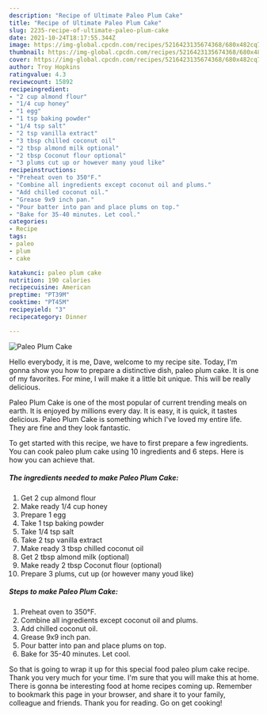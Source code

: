 ```yaml
---
description: "Recipe of Ultimate Paleo Plum Cake"
title: "Recipe of Ultimate Paleo Plum Cake"
slug: 2235-recipe-of-ultimate-paleo-plum-cake
date: 2021-10-24T18:17:55.344Z
image: https://img-global.cpcdn.com/recipes/5216423135674368/680x482cq70/paleo-plum-cake-recipe-main-photo.jpg
thumbnail: https://img-global.cpcdn.com/recipes/5216423135674368/680x482cq70/paleo-plum-cake-recipe-main-photo.jpg
cover: https://img-global.cpcdn.com/recipes/5216423135674368/680x482cq70/paleo-plum-cake-recipe-main-photo.jpg
author: Troy Hopkins
ratingvalue: 4.3
reviewcount: 15892
recipeingredient:
- "2 cup almond flour"
- "1/4 cup honey"
- "1 egg"
- "1 tsp baking powder"
- "1/4 tsp salt"
- "2 tsp vanilla extract"
- "3 tbsp chilled coconut oil"
- "2 tbsp almond milk optional"
- "2 tbsp Coconut flour optional"
- "3 plums cut up or however many youd like"
recipeinstructions:
- "Preheat oven to 350°F."
- "Combine all ingredients except coconut oil and plums."
- "Add chilled coconut oil."
- "Grease 9x9 inch pan."
- "Pour batter into pan and place plums on top."
- "Bake for 35-40 minutes. Let cool."
categories:
- Recipe
tags:
- paleo
- plum
- cake

katakunci: paleo plum cake 
nutrition: 190 calories
recipecuisine: American
preptime: "PT39M"
cooktime: "PT45M"
recipeyield: "3"
recipecategory: Dinner

---
```



![Paleo Plum Cake](https://img-global.cpcdn.com/recipes/5216423135674368/680x482cq70/paleo-plum-cake-recipe-main-photo.jpg)

Hello everybody, it is me, Dave, welcome to my recipe site. Today, I'm gonna show you how to prepare a distinctive dish, paleo plum cake. It is one of my favorites. For mine, I will make it a little bit unique. This will be really delicious.

Paleo Plum Cake is one of the most popular of current trending meals on earth. It is enjoyed by millions every day. It is easy, it is quick, it tastes delicious. Paleo Plum Cake is something which I've loved my entire life. They are fine and they look fantastic.




To get started with this recipe, we have to first prepare a few ingredients. You can cook paleo plum cake using 10 ingredients and 6 steps. Here is how you can achieve that.

<!--inarticleads1-->

##### The ingredients needed to make Paleo Plum Cake:

1. Get 2 cup almond flour
1. Make ready 1/4 cup honey
1. Prepare 1 egg
1. Take 1 tsp baking powder
1. Take 1/4 tsp salt
1. Take 2 tsp vanilla extract
1. Make ready 3 tbsp chilled coconut oil
1. Get 2 tbsp almond milk (optional)
1. Make ready 2 tbsp Coconut flour (optional)
1. Prepare 3 plums, cut up (or however many youd like)




<!--inarticleads2-->

##### Steps to make Paleo Plum Cake:

1. Preheat oven to 350°F.
1. Combine all ingredients except coconut oil and plums.
1. Add chilled coconut oil.
1. Grease 9x9 inch pan.
1. Pour batter into pan and place plums on top.
1. Bake for 35-40 minutes. Let cool.




So that is going to wrap it up for this special food paleo plum cake recipe. Thank you very much for your time. I'm sure that you will make this at home. There is gonna be interesting food at home recipes coming up. Remember to bookmark this page in your browser, and share it to your family, colleague and friends. Thank you for reading. Go on get cooking!
